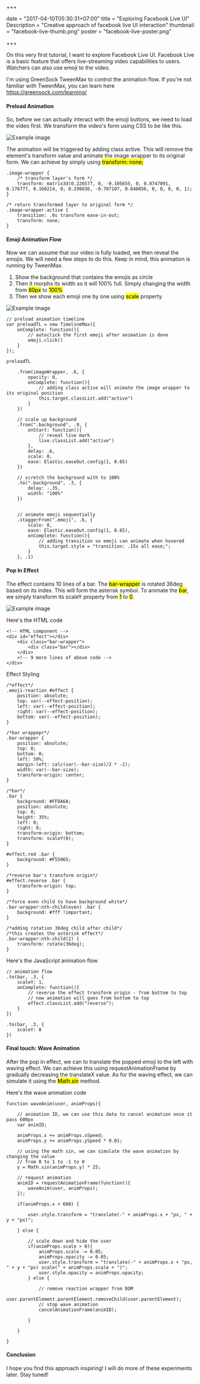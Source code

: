 +++

date = "2017-04-10T05:30:31+07:00"
title = "Exploring Facebook Live UI"
Description = "Creative approach of facebook live UI interaction"
thumbnail = "facebook-live-thumb.png"
poster = "facebook-live-poster.png"

+++

On this very first tutorial, I want to explore Facebook Live UI. Facebook Live is a basic feature that offers live-streaming video capabilities to users. Watchers can also use emoji to the video. 

I'm using GreenSock TweenMax to control the animation flow. If you're not familiar with TweenMax, you can learn here https://greensock.com/learning/

#### Preload Animation

So, before we can actually interact with the emoji buttons, we need to load the video first. We transform the video's form using CSS to be like this.

![Example image](/images/articles/exploring-facebook-live-ui/1.png)

The animation will be triggered by adding class active. This will remove the element's transform value and animate the image wrapper to its original form. We can achieve by simply using <mark>transform: none;</mark>

	.image-wrapper {
		/* transform layer's form */
		transform: matrix3d(0.226577, 0, -0.105655, 0, 0.0747091, 0.176777, 0.160214, 0, 0.298836, -0.707107, 0.640856, 0, 0, 0, 0, 1);
	}

	/* return transformed layer to original form */
	.image-wrapper.active {
		transition: .6s transform ease-in-out;
		transform: none;
	}

#### Emoji Animation Flow

Now we can assume that our video is fully loaded, we then reveal the emojis. We will need a few steps to do this. Keep in mind, this animation is running by TweenMax.

1. Show the background that contains the emojis as circle
2. Then it morphs its width so it will 100% full. Simply changing the width from <mark>80px</mark> to <mark>100%</mark>
3. Then we show each emoji one by one using <mark>scale</mark> property

![Example image](/images/articles/exploring-facebook-live-ui/2.png)

	// preload animation timeline
	var preloadTL = new TimelineMax({
		onComplete: function(){
			// autoclick the first emoji after animation is done
			emoji.click()
		}
	});

	preloadTL

		.from(imageWrapper, .6, {
			opacity: 0,
			onComplete: function(){
				// adding class active will animate the image wrapper to its original position
				this.target.classList.add("active")
			}
		})

		// scale up background
		.from(".background", .9, {
			onStart: function(){
				// reveal live mark
				live.classList.add("active")
			},
			delay: .6,
			scale: 0,
			ease: Elastic.easeOut.config(1, 0.65)
		})

		// scretch the background with to 100%
		.to(".background", .3, {
			delay: -.35,
			width: "100%"
		})


		// animate emoji sequentially
		.staggerFrom(".emoji", .6, {
			scale: 0,
			ease: Elastic.easeOut.config(1, 0.65),
			onComplete: function(){
				// adding transition so emoji can animate when hovered
				this.target.style = "transition: .15s all ease;";
			}
		}, .1)

#### Pop In Effect

The effect contains 10 lines of a bar. The <mark>bar-wrapper</mark> is rotated 36deg based on its index. This will form the asterisk symbol.
To animate the <mark>bar</mark>, we simply transform its scaleY property from <mark>1</mark> to <mark>0</mark>.

![Example image](/images/articles/exploring-facebook-live-ui/3.png)

Here's the HTML code

	<!-- HTML component -->
	<div id="effect"></div>
		<div class="bar-wrapper">
			<div class="bar"></div>
		</div>
		<!-- 9 more lines of above code -->
	</div>

Effect Styling

	/*effect*/
	.emoji-reaction #effect {
		position: absolute;
		top: var(--effect-position);
		left: var(--effect-position);
		right: var(--effect-position);
		bottom: var(--effect-position);
	}

	/*bar wrappepr*/
	.bar-wrapper {
		position: absolute;
		top: 0;
		bottom: 0;
		left: 50%;
		margin-left: calc(var(--bar-size)/2 * -1);
		width: var(--bar-size);
		transform-origin: center;
	}

	/*bar*/
	.bar {
		background: #FFDA6A;
		position: absolute;
		top: 0;
		height: 35%;
		left: 0;
		right: 0;
		transform-origin: bottom;
		transform: scaleY(0);
	}

	#effect.red .bar {
		background: #F55065;
	}

	/*reverse bar's transform origin*/
	#effect.reverse .bar {
		transform-origin: top;
	}

	/*force even child to have background white*/
	.bar-wrapper:nth-child(even) .bar {
		background: #fff !important;
	}

	/*adding rotation 36deg child after child*/
	/*this creates the asterisk effect*/
	.bar-wrapper:nth-child(2) {
		transform: rotate(36deg);
	}

Here's the JavaScript animation flow

	// animation flow
	.to(bar, .3, {
		scaleY: 1,
		onComplete: function(){
			// reverse the effect transform origin - from bottom to top
			// now animation will goes from bottom to top
			effect.classList.add("reverse");
		}
	})

	.to(bar, .3, {
		scaleY: 0
	})

#### Final touch: Wave Animation

After the pop in effect, we can to translate the popped emoji to the left with waving effect. We can achieve this using requestAnimationFrame by gradually decreasing the translateX value. As for the waving effect, 
we can simulate it using the <mark>Math.sin</mark> method.

Here's the wave animation code

	function waveAnim(user, animProps){

		// animation ID, we can use this data to cancel animation once it pass 600px
		var animID;

		animProps.x += animProps.xSpeed;
		animProps.y += animProps.ySpeed * 0.01;

		// using the math sin, we can simulate the wave animation by changing the value
		// from 0 to 1 to -1 to 0
		y = Math.sin(animProps.y) * 25;

		// request animation
		animID = requestAnimationFrame(function(){
			waveAnim(user, animProps);
		});

		if(animProps.x < 600) {

			user.style.transform = "translate(-" + animProps.x + "px, " + y + "px)";

		} else {

			// scale down and hide the user
			if(animProps.scale > 0){
				animProps.scale -= 0.05;
				animProps.opacity -= 0.05;
				user.style.transform = "translate(-" + animProps.x + "px, " + y + "px) scale(" + animProps.scale + ")";
				user.style.opacity = animProps.opacity;
			} else {

				// remove reaction wrapper from DOM
				user.parentElement.parentElement.removeChild(user.parentElement);
				// stop wave animation
				cancelAnimationFrame(animID);

			}
			
		}
		
	}

#### Conclusion

I hope you find this approach inspiring! I will do more of these experiments later. Stay tuned!